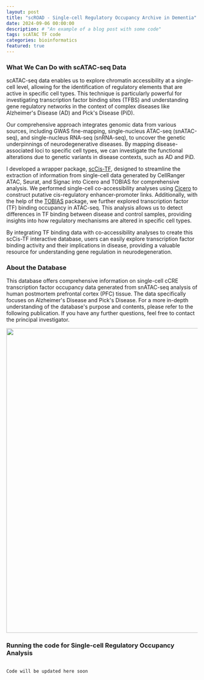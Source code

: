 ```yaml
---
layout: post
title: "scROAD - Single-cell Regulatory Occupancy Archive in Dementia"
date: 2024-09-06 00:00:00
description: # "An example of a blog post with some code"
tags: scATAC TF code
categories: bioinformatics
featured: true
---
```


### What We Can Do with scATAC-seq Data

scATAC-seq data enables us to explore chromatin accessibility at a single-cell level, allowing for the identification of regulatory elements that are active in specific cell types. This technique is particularly powerful for investigating transcription factor binding sites (TFBS) and understanding gene regulatory networks in the context of complex diseases like Alzheimer's Disease (AD) and Pick's Disease (PiD).

Our comprehensive approach integrates genomic data from various sources, including GWAS fine-mapping, single-nucleus ATAC-seq (snATAC-seq), and single-nucleus RNA-seq (snRNA-seq), to uncover the genetic underpinnings of neurodegenerative diseases. By mapping disease-associated loci to specific cell types, we can investigate the functional alterations due to genetic variants in disease contexts, such as AD and PiD.

I developed a wrapper package, [scCis-TF](https://github.com/rootze/scCis-TF), designed to streamline the extraction of information from single-cell data generated by CellRanger ATAC, Seurat, and Signac into Cicero and TOBIAS for comprehensive analysis. We performed single-cell co-accessibility analyses using [Cicero](https://cole-trapnell-lab.github.io/cicero-release/docs_m3/) to construct putative cis-regulatory enhancer-promoter links. Additionally, with the help of the [TOBIAS](https://github.com/loosolab/TOBIAS) package, we further explored transcription factor (TF) binding occupancy in ATAC-seq. This analysis allows us to detect differences in TF binding between disease and control samples, providing insights into how regulatory mechanisms are altered in specific cell types.

By integrating TF binding data with co-accessibility analyses to create this scCis-TF interactive database, users can easily explore transcription factor binding activity and their implications in disease, providing a valuable resource for understanding gene regulation in neurodegeneration.

### About the Database

This database offers comprehensive information on single-cell cCRE transcription factor occupancy data generated from snATAC-seq analysis of human postmortem prefrontal cortex (PFC) tissue. The data specifically focuses on Alzheimer's Disease and Pick's Disease. For a more in-depth understanding of the database's purpose and contents, please refer to the following publication. If you have any further questions, feel free to contact the principal investigator.


<img src="https://raw.githubusercontent.com/rootze/scCis-TF/main/images/GWAS_snATAC_scCis-TF.png" height="800px" />

### Running the code for Single-cell Regulatory Occupancy Analysis

```r

Code will be updated here soon

```

